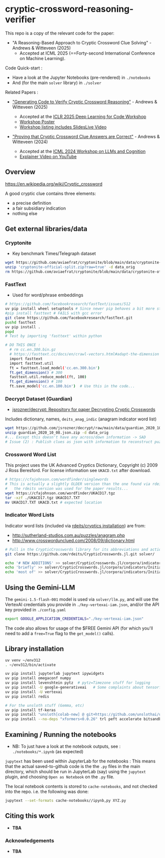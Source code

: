 # cryptic-crossword-reasoning-verifier

This repo is a copy of the relevant code for the paper:

* "A Reasoning-Based Approach to Cryptic Crossword Clue Solving" - Andrews & Witteveen (2025)
  + Accepted at ICML 2025 (==Forty-second International Conference on Machine Learning).

Code Quick-start : 

* Have a look at the Jupyter Notebooks (pre-rendered) in `./notebooks`
* And (for the main `solver` library) in `./solver` 

Related Papers :

* ["Generating Code to Verify Cryptic Crossword Reasoning"](https://openreview.net/forum?id=2nC7zy7adD) - Andrews & Witteveen (2025)
  + Accepted at the [ICLR 2025 Deep Learning for Code Workshop](https://dl4c.github.io/)
  + [Workshop Poster](https://iclr.cc/media/PosterPDFs/ICLR%202025/34846.png)
  + [Workshop listing includes SlidesLive Video](https://iclr.cc/virtual/2025/34846)

* ["Proving that Cryptic Crossword Clue Answers are Correct"](https://arxiv.org/abs/2407.08824) - Andrews & Witteveen (2024)
  + Accepted at the [ICML 2024 Workshop on LLMs and Cognition](https://llm-cognition.github.io/)
  + [Explainer Video on YouTube](https://www.youtube.com/watch?v=vLITb6XDTQ8)


## Overview

https://en.wikipedia.org/wiki/Cryptic_crossword

A good cryptic clue contains three elements:
* a precise definition
* a fair subsidiary indication
* nothing else

## Get external libraries/data

### Cryptonite

* Key benchmark Times/Telegraph dataset

```bash
wget https://github.com/aviaefrat/cryptonite/blob/main/data/cryptonite-official-split.zip?raw=true
unzip 'cryptonite-official-split.zip?raw=true' -d data_orig
rm https://github.com/aviaefrat/cryptonite/blob/main/data/cryptonite-official-split.zip?raw=true
```

### FastText

* Used for word/phrase embeddings

```bash
# https://github.com/facebookresearch/fastText/issues/512
uv pip install wheel setuptools # Since newer pip behaves a bit more strictly?
#pip install fasttext # FAILS with gcc error
git clone https://github.com/facebookresearch/fastText.git
pushd fastText
uv pip install .
popd
# Test by importing 'fasttext' within python

# DO THIS ONCE : 
  # rm cc.en.300.bin.gz
  # https://fasttext.cc/docs/en/crawl-vectors.html#adapt-the-dimension
  import fasttext
  import fasttext.util
  ft = fasttext.load_model('cc.en.300.bin')
  ft.get_dimension() # 300
  fasttext.util.reduce_model(ft, 100)
  ft.get_dimension() # 100
  ft.save_model('cc.en.100.bin')  # Use this in the code...

```

### Decrypt Dataset (Guardian)

* [jsrozner/decrypt: Repository for paper Decrypting Cryptic Crosswords](https://github.com/jsrozner/decrypt)

Includes dictionary, names, `deits_anag_indic` (anagram indicator word list)

```bash
wget https://github.com/jsrozner/decrypt/raw/main/data/guardian_2020_10_08.json.zip
unzip guardian_2020_10_08.json.zip -d data_orig
#... Except this doesn't have any across/down information -> SAD
# Issue (2) : Publish clues as json with information to reconstruct puzzles fully removed 
```

### Crossword Word List

This project uses the UK Advanced Cryptics Dictionary, Copyright (c) 2009 J Ross Beresford. 
For license information see `UKACD.txt` after download.

```bash
# https://cfajohnson.com/wordfinder/singlewords
# This is actually a slightly OLDER version than the one found via rdeits
#   the rdeits version was used for the paper results...
wget https://cfajohnson.com/wordfinder/UKACD17.tgz
tar -xzf ./UKACD17.tgz UKACD17.TXT
mv UKACD17.TXT UKACD.txt # expected location
```

### Indicator Word Lists

Indicator word lists (included via [rdeits/cryptics installation](https://github.com/rdeits/cryptics/)) are from:
* http://sutherland-studios.com.au/puzzles/anagram.php
* http://www.crosswordunclued.com/2008/09/dictionary.html

```bash
# Pull in the CrypticCrosswords library for its abbreviations and actions data
git clone https://github.com/rdeits/CrypticCrosswords.jl.git solver/

echo '# NEW ADDITIONS' >> solver/CrypticCrosswords.jl/corpora/indicators/InitialSubstring
echo 'briefly' >> solver/CrypticCrosswords.jl/corpora/indicators/InitialSubstring
echo 'most of' >> solver/CrypticCrosswords.jl/corpora/indicators/InitialSubstring
```

## Using the Gemini-LLM

The `gemini-1.5-flash-001` model is used via `solver/llm.py`, 
and will use the VertexAI credentials you provide in `./key-vertexai-iam.json`, 
and/or the API key provided in `./config.yaml`

```bash
export GOOGLE_APPLICATION_CREDENTIALS="./key-vertexai-iam.json"
```

The code also allows for usage of the \$FREE Gemini API 
(for which you'll need to add a `free=True` flag to the `get_model()` calls).


## Library installation

```bash
uv venv ~/env312
. ~/env312/bin/activate
```

```bash
uv pip install jupyterlab jupytext ipywidgets
uv pip install omegaconf numpy
uv pip install levenshtein pytz  # pytz=Timezone stuff for logging
uv pip install -U google-generativeai   # Some complaints about tensorflow-metadata and protobuf
uv pip install -U vertexai
uv pip install redis

# For the unsloth stuff (Gemma, etc)
uv pip install tf-keras
uv pip install "unsloth[colab-new] @ git+https://github.com/unslothai/unsloth.git"
uv pip install --no-deps "xformers<0.0.26" trl peft accelerate bitsandbytes
```


## Examining / Running the notebooks

* NB: To just have a look at the notebook outputs, see : `./notebooks/*.ipynb` (as expected)

`jupytext` has been used within JupyterLab for the notebooks : This means that the actual saved-to-github 
code is the the `.py` files in the main directory, which should be run in JupyterLab (say) using the 
`jupytext` plugin, and choosing `Open as Notebook` on the `.py` file.

The local notebook contents is stored to `cache-notebooks`, and not checked into the repo.  i.e. the following was done:
```bash
jupytext --set-formats cache-notebooks//ipynb,py XYZ.py
```

## Citing this work

* **TBA**


### Acknowledgements

* **TBA**